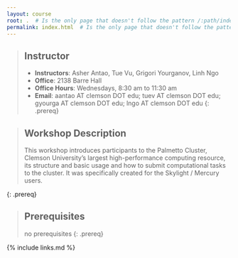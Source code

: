 ```yaml
---
layout: course
root: .  # Is the only page that doesn't follow the pattern /:path/index.html
permalink: index.html  # Is the only page that doesn't follow the pattern /:path/index.html
---
```


> ## Instructor
> - **Instructors**: Asher Antao, Tue Vu, Grigori Yourganov, Linh Ngo
> - **Office**: 2138 Barre Hall
> - **Office Hours**: Wednesdays, 8:30 am to 11:30 am
> - **Email**: aantao AT clemson DOT edu; tuev AT clemson DOT edu; gyourga AT clemson DOT edu; lngo AT clemson DOT edu
{: .prereq}

> ## Workshop Description
> This workshop introduces participants to the Palmetto Cluster, Clemson University’s largest high-performance computing resource, its structure and basic usage and how to submit computational tasks to the cluster. It was specifically created for the Skylight / Mercury users. 
>
{: .prereq}

> ## Prerequisites
> no prerequisites
{: .prereq}

{% include links.md %}
